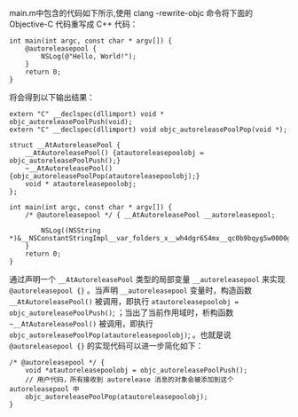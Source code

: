 main.m中包含的代码如下所示,使用 clang -rewrite-objc 命令将下面的 Objective-C 代码重写成 C++ 代码：
```objc
int main(int argc, const char * argv[]) {
    @autoreleasepool {
        NSLog(@"Hello, World!");
    }
    return 0;
}
```
将会得到以下输出结果：
```objc
extern "C" __declspec(dllimport) void * objc_autoreleasePoolPush(void);
extern "C" __declspec(dllimport) void objc_autoreleasePoolPop(void *);

struct __AtAutoreleasePool {
    __AtAutoreleasePool() {atautoreleasepoolobj = objc_autoreleasePoolPush();}
    ~__AtAutoreleasePool() {objc_autoreleasePoolPop(atautoreleasepoolobj);}
    void * atautoreleasepoolobj;
};

int main(int argc, const char * argv[]) {
    /* @autoreleasepool */ { __AtAutoreleasePool __autoreleasepool; 

        NSLog((NSString *)&__NSConstantStringImpl__var_folders_x__wh4dgr654mx__qc0b9bqyg5w0000gn_T_main_826771_mi_0);
    }
    return 0;
}
```
通过声明一个 `__AtAutoreleasePool` 类型的局部变量 `__autoreleasepool` 来实现 `@autoreleasepool {}` 。当声明 `__autoreleasepool` 变量时，构造函数 `__AtAutoreleasePool()` 被调用，即执行 `atautoreleasepoolobj = objc_autoreleasePoolPush()`; ；当出了当前作用域时，析构函数 `~__AtAutoreleasePool()` 被调用，即执行 `objc_autoreleasePoolPop(atautoreleasepoolobj)`; 。也就是说 `@autoreleasepool {}` 的实现代码可以进一步简化如下：

```objc 
/* @autoreleasepool */ {
    void *atautoreleasepoolobj = objc_autoreleasePoolPush();
    // 用户代码，所有接收到 autorelease 消息的对象会被添加到这个 autoreleasepool 中
    objc_autoreleasePoolPop(atautoreleasepoolobj);
}
```